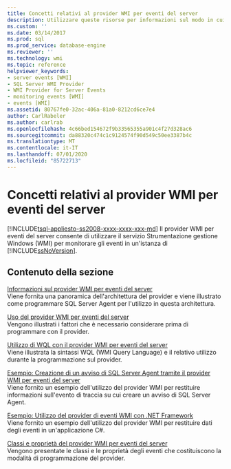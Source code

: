 ```yaml
---
title: Concetti relativi al provider WMI per eventi del server
description: Utilizzare queste risorse per informazioni sul modo in cui il provider WMI per gli eventi del server utilizza Strumentazione gestione Windows per monitorare gli eventi in un'istanza di SQL Server.
ms.custom: ''
ms.date: 03/14/2017
ms.prod: sql
ms.prod_service: database-engine
ms.reviewer: ''
ms.technology: wmi
ms.topic: reference
helpviewer_keywords:
- server events [WMI]
- SQL Server WMI Provider
- WMI Provider for Server Events
- monitoring events [WMI]
- events [WMI]
ms.assetid: 80767fe0-32ac-406a-81a0-8212cd6ce7e4
author: CarlRabeler
ms.author: carlrab
ms.openlocfilehash: 4c66bed154672f9b33565355a901c4f27d328ac6
ms.sourcegitcommit: da88320c474c1c9124574f90d549c50ee3387b4c
ms.translationtype: MT
ms.contentlocale: it-IT
ms.lasthandoff: 07/01/2020
ms.locfileid: "85722713"
---
```

# <a name="wmi-provider-for-server-events-concepts"></a>Concetti relativi al provider WMI per eventi del server
[!INCLUDE[tsql-appliesto-ss2008-xxxx-xxxx-xxx-md](../../includes/applies-to-version/sqlserver.md)]
  Il provider WMI per eventi del server consente di utilizzare il servizio Strumentazione gestione Windows (WMI) per monitorare gli eventi in un'istanza di [!INCLUDE[ssNoVersion](../../includes/ssnoversion-md.md)].  
  
## <a name="in-this-section"></a>Contenuto della sezione  
 [Informazioni sul provider WMI per eventi del server](../../relational-databases/wmi-provider-server-events/understanding-the-wmi-provider-for-server-events.md)  
 Viene fornita una panoramica dell'architettura del provider e viene illustrato come programmare SQL Server Agent per l'utilizzo in questa architettura.  
  
 [Uso del provider WMI per eventi del server](../../relational-databases/wmi-provider-server-events/working-with-the-wmi-provider-for-server-events.md)  
 Vengono illustrati i fattori che è necessario considerare prima di programmare con il provider.  
  
 [Utilizzo di WQL con il provider WMI per eventi del server](../../relational-databases/wmi-provider-server-events/using-wql-with-the-wmi-provider-for-server-events.md)  
 Viene illustrata la sintassi WQL (WMI Query Language) e il relativo utilizzo durante la programmazione sul provider.  
  
 [Esempio: Creazione di un avviso di SQL Server Agent tramite il provider WMI per eventi del server](../../relational-databases/wmi-provider-server-events/sample-creating-a-sql-server-agent-alert-with-the-wmi-provider.md)  
 Viene fornito un esempio dell'utilizzo del provider WMI per restituire informazioni sull'evento di traccia su cui creare un avviso di SQL Server Agent.  
  
 [Esempio: Utilizzo del provider di eventi WMI con .NET Framework](../../relational-databases/wmi-provider-server-events/sample-using-the-wmi-event-provider-with-the-net-framework.md)  
 Viene fornito un esempio dell'utilizzo del provider WMI per restituire dati degli eventi in un'applicazione C#.  
  
 [Classi e proprietà del provider WMI per eventi del server](../../relational-databases/wmi-provider-server-events/wmi-provider-for-server-events-classes-and-properties.md)  
 Vengono presentate le classi e le proprietà degli eventi che costituiscono la modalità di programmazione del provider.  
  
  
